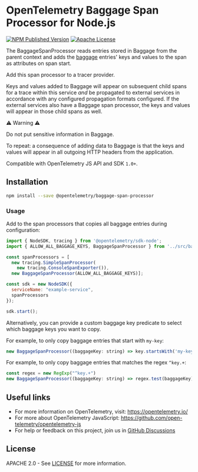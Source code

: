 # OpenTelemetry Baggage Span Processor for Node.js

[![NPM Published Version][npm-img]][npm-url]
[![Apache License][license-image]][license-url]

The BaggageSpanProcessor reads entries stored in Baggage from the parent context and adds the [baggage](https://opentelemetry.io/docs/concepts/signals/baggage) entries' keys and
values to the span as attributes on span start.

Add this span processor to a tracer provider.

Keys and values added to Baggage will appear on subsequent child spans for a trace within this service *and* be propagated to external services in accordance with any configured propagation formats configured.
If the external services also have a Baggage span processor, the keys and values will appear in those child spans as well.

⚠ Warning ⚠️

Do not put sensitive information in Baggage.

To repeat: a consequence of adding data to Baggage is that the keys and values will appear in all outgoing HTTP headers from the application.

Compatible with OpenTelemetry JS API and SDK `1.0+`.

## Installation

```bash
npm install --save @opentelemetry/baggage-span-processor
```

### Usage

Add to the span processors that copies all baggage entries during configuration:

```javascript
import { NodeSDK, tracing } from '@opentelemetry/sdk-node';
import { ALLOW_ALL_BAGGAGE_KEYS, BaggageSpanProcessor } from '../src/baggage-span-processor';

const spanProcessors = [
  new tracing.SimpleSpanProcessor(
    new tracing.ConsoleSpanExporter()),
  new BaggageSpanProcessor(ALLOW_ALL_BAGGAGE_KEYS)];

const sdk = new NodeSDK({
  serviceName: "example-service",
  spanProcessors
});

sdk.start();
```

Alternatively, you can provide a custom baggage key predicate to select which baggage keys you want to copy.

For example, to only copy baggage entries that start with `my-key`:

```javascript
new BaggageSpanProcessor((baggageKey: string) => key.startsWith('my-key'))
```

For example, to only copy baggage entries that matches the regex `^key.+`:

```javascript
const regex = new RegExp("^key.+")
new BaggageSpanProcessor((baggageKey: string) => regex.test(baggageKey))
```

## Useful links

- For more information on OpenTelemetry, visit: <https://opentelemetry.io/>
- For more about OpenTelemetry JavaScript: <https://github.com/open-telemetry/opentelemetry-js>
- For help or feedback on this project, join us in [GitHub Discussions][discussions-url]

## License

APACHE 2.0 - See [LICENSE][license-url] for more information.

[discussions-url]: https://github.com/open-telemetry/opentelemetry-js/discussions
[license-url]: https://github.com/open-telemetry/opentelemetry-js-contrib/blob/main/LICENSE
[license-image]: https://img.shields.io/badge/license-Apache_2.0-green.svg?style=flat
[npm-url]: https://www.npmjs.com/package/@opentelemetry/baggage-span-processor
[npm-img]: https://badge.fury.io/js/%40opentelemetry%2Fbaggage-span-processor.svg

